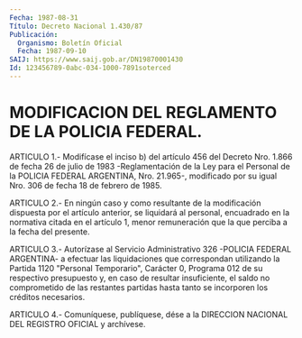 ```yaml
---
Fecha: 1987-08-31
Título: Decreto Nacional 1.430/87
Publicación:
  Organismo: Boletín Oficial
  Fecha: 1987-09-10
SAIJ: https://www.saij.gob.ar/DN19870001430
Id: 123456789-0abc-034-1000-7891soterced
---
```

# MODIFICACION DEL REGLAMENTO DE LA POLICIA FEDERAL.

<a id="1"></a>
ARTICULO  1.-  Modifícase el inciso b) del artículo 456 del Decreto Nro. 1.866 de fecha  26  de julio de 1983 -Reglamentación de la Ley para el Personal de la POLICIA  FEDERAL  ARGENTINA,  Nro.  21.965-, modificado  por  su  igual Nro. 306 de fecha 18 de febrero de 1985.

<a id="2"></a>
ARTICULO  2.-  En  ningún caso y como resultante de la modificación dispuesta  por el artículo  anterior,  se  liquidará  al  personal, encuadrado  en   la  normativa  citada  en  el  artículo  1,  menor remuneración  que    la  que  perciba  a  la  fecha  del  presente.

<a id="3"></a>
ARTICULO  3.-  Autorízase  al  Servicio Administrativo 326 -POLICIA FEDERAL ARGENTINA- a efectuar las  liquidaciones  que  correspondan utilizando  la  Partida  1120  "Personal  Temporario", Carácter  0, Programa 012 de su respectivo presupuesto y,  en  caso  de resultar insuficiente,  el  saldo  no comprometido de las restantes partidas hasta tanto se incorporen los créditos necesarios.

<a id="4"></a>
ARTICULO  4.- Comuníquese, publíquese, dése a la DIRECCION NACIONAL DEL REGISTRO OFICIAL y archívese.